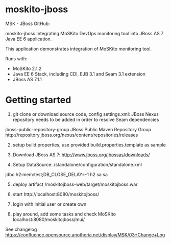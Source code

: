 moskito-jboss
=============

MSK - JBoss GitHub:

moskito-jboss
Integrating MoSKito DevOps monitoring tool into JBoss AS 7 Java EE 6 application.

This application demonstrates integration of MoSKito monitoring tool.

Runs with:
* MoSKito 2.1.2
* Java EE 6 Stack, including CDI, EJB 3.1 and Seam 3.1 extension
* JBoss AS 7.1.1

Getting started 
===============

1) git clone or download source code, config settings.xml: JBoss Nexus repository needs to be added in order to resolve Seam dependencies
<repository>
    <id>jboss-public-repository-group</id>
    <name>JBoss Public Maven Repository Group</name>
    <url>http://repository.jboss.org/nexus/content/repositories/releases</url>
</repository>

2) setup build.properties, use provided build.properties.template as sample

3) Download JBoss AS 7: http://www.jboss.org/jbossas/downloads/

4) Setup DataSource: /standalone/configuration/standalone.xml
<subsystem xmlns="urn:jboss:domain:datasources:1.0">
      <datasources>
          <datasource jta="true" jndi-name="java:/DefaultDS" pool-name="H2DS" enabled="true" use-java-context="true">
              <connection-url>jdbc:h2:mem:test;DB_CLOSE_DELAY=-1</connection-url>
              <driver>h2</driver>
              <security>
                  <user-name>sa</user-name>
                  <password>sa</password>
              <security>
          </datasource>
      </datasources>
</subsystem>

5) deploy artifact /moskitojboss-web/target/moskitojboss.war

6) start http://localhost:8080/moskitojboss/

7) login with initial user or create own

8) play around, add some tasks and check MoSKito localhost:8080/moskitojboss/mui/



See changelog https://confluence.opensource.anotheria.net/display/MSK/03+Change+Log
